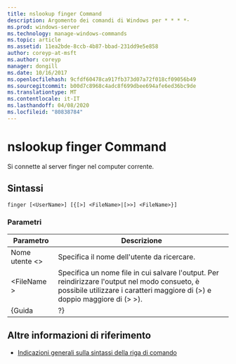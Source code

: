 ```yaml
---
title: nslookup finger Command
description: Argomento dei comandi di Windows per * * * *-
ms.prod: windows-server
ms.technology: manage-windows-commands
ms.topic: article
ms.assetid: 11ea2bde-8ccb-4b87-bbad-231dd9e5e858
author: coreyp-at-msft
ms.author: coreyp
manager: dongill
ms.date: 10/16/2017
ms.openlocfilehash: 9cfdf60478ca917fb373d07a72f018cf09056b49
ms.sourcegitcommit: b00d7c8968c4adc8f699dbee694afe6ed36bc9de
ms.translationtype: MT
ms.contentlocale: it-IT
ms.lasthandoff: 04/08/2020
ms.locfileid: "80838784"
---
```

# <a name="nslookup-finger-command"></a>nslookup finger Command



Si connette al server finger nel computer corrente.

## <a name="syntax"></a>Sintassi

```
finger [<UserName>] [{[>] <FileName>|[>>] <FileName>}]
```

### <a name="parameters"></a>Parametri

|  Parametro  |                                                                               Descrizione                                                                               |
|-------------|-------------------------------------------------------------------------------------------------------------------------------------------------------------------------|
| Nome utente \<> |                                                               Specifica il nome dell'utente da ricercare.                                                                |
| \<FileName > | Specifica un nome file in cui salvare l'output. Per reindirizzare l'output nel modo consueto, è possibile utilizzare i caratteri maggiore di (>) e doppio maggiore di (> >). |
|    {Guida    |                                                                                   ?}                                                                                    |

## <a name="additional-references"></a>Altre informazioni di riferimento

- [Indicazioni generali sulla sintassi della riga di comando](command-line-syntax-key.md)
